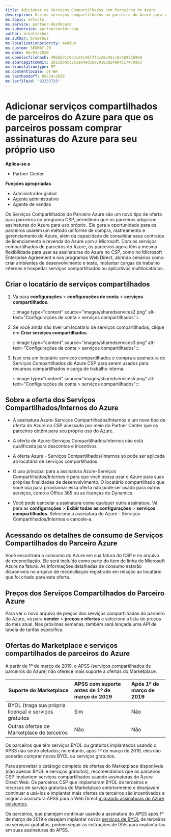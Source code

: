 ```yaml
---
title: Adicionar os Serviços Compartilhados com Parceiros do Azure
description: Use os serviços compartilhados do parceiro do Azure para comprar assinaturas do Azure para seu próprio uso e para ter um método uniforme de compra, acompanhamento e gerenciamento do Azure.
ms.topic: article
ms.service: partner-dashboard
ms.subservice: partnercenter-csp
author: brentserbus
ms.author: brserbus
ms.localizationpriority: medium
ms.custom: SEOMAY.20
ms.date: 06/03/2020
ms.openlocfilehash: 49b5bd1c9a7cd4c56f2fac28a45cc8a4b922b9b0
ms.sourcegitcommit: 2d11dbdcc2b1e64ad16d29182824984517470a63
ms.translationtype: MT
ms.contentlocale: pt-BR
ms.lasthandoff: 09/24/2020
ms.locfileid: "92333728"
---
```

# <a name="add-azure-partner-shared-services-so-partners-can-buy-azure-subscriptions-for-their-own-use"></a>Adicionar serviços compartilhados de parceiros do Azure para que os parceiros possam comprar assinaturas do Azure para seu próprio uso

**Aplica-se a**

- Partner Center
 
**Funções apropriadas**

- Administrador global
- Agente administrativo
- Agente de vendas

Os Serviços Compartilhados do Parceiro Azure são um novo tipo de oferta para parceiros no programa CSP, permitindo que os parceiros adquiram assinaturas do Azure para uso próprio.  Ele gera a oportunidade para os parceiros usarem um método uniforme de compra, rastreamento e gerenciamento do Azure, além da capacidade de consolidar seus contratos de licenciamento e revenda do Azure com a Microsoft. Com os serviços compartilhados de parceiros do Azure, os parceiros agora têm a mesma flexibilidade para usar as assinaturas do Azure no CSP, como no Microsoft Enterprise Agreement e nos programas Web Direct, abrindo cenários como: criar ambientes de desenvolvimento e teste, implantar cargas de trabalho internas e hospedar serviços compartilhados ou aplicativos multilocatários.  

## <a name="create-the-shared-services-tenant"></a>Criar o locatário de serviços compartilhados

1. Vá para **configurações**  >  **configurações de conta**  >  **serviços compartilhados**.

   :::image type="content" source="images/sharedservices2.png" alt-text="Configurações de conta > serviços compartilhados":::

2. Se você ainda não tiver um locatário de serviços compartilhados, clique em **Criar serviços compartilhados**.

   :::image type="content" source="images/sharedservices3.png" alt-text="Configurações de conta > serviços compartilhados":::

3. Isso cria um locatário serviços compartilhados e compra a assinatura de Serviços Compartilhados do Azure CSP para serem usados para recursos compartilhados e carga de trabalho interna.

   :::image type="content" source="images/sharedservices5.png" alt-text="Configurações de conta > serviços compartilhados":::

## <a name="about-the-azure--internalshared-services-offer"></a>Sobre a oferta dos Serviços Compartilhados/Internos do Azure

- A assinatura Azure-Serviços Compartilhados/Internos é um novo tipo de oferta do Azure no CSP acessado por meio do Partner Center que os parceiros obtêm para seu próprio uso do Azure.

- A oferta de Azure-Serviços Compartilhados/Internos não está qualificada para descontos e incentivos.

- A oferta Azure - Serviços Compartilhados/Internos só pode ser aplicada ao locatário de serviços compartilhados.

- O uso principal para a assinatura Azure-Serviços Compartilhados/Internos é para que você possa usar o Azure para suas próprias finalidades de desenvolvimento. O locatário compartilhado que você usa para provisionar essa oferta não pode ser usado para outros serviços, como o Office 365 ou as licenças do Dynamics.

- Você pode cancelar a assinatura como qualquer outra assinatura. Vá para as **configurações**  >  **Exibir todas as configurações**  >  **serviços compartilhados**. Selecione a assinatura do Azure - Serviços Compartilhados/Internos e cancele-a.

## <a name="accessing-azure-partner-shared-services-consumption-details"></a>Acessando os detalhes de consumo de Serviços Compartilhados do Parceiro Azure

Você encontrará o consumo do Azure em sua fatura do CSP e no arquivo de reconciliação. Ele será incluído como parte do item de linha do Microsoft Azure na fatura. As informações detalhadas de consumo estarão disponíveis no arquivo de reconciliação registrado em relação ao locatário que foi criado para esta oferta.

## <a name="azure-partner-shared-services-pricing"></a>Preços dos Serviços Compartilhados do Parceiro Azure

Para ver o novo arquivo de preços dos serviços compartilhados do parceiro do Azure, vá para **vender**  >  **preços e ofertas** e selecione a lista de preços do mês atual. Nas próximas semanas, também será lançada uma API de tabela de tarifas específica.

## <a name="marketplace-offers-and-azure-partner-shared-services"></a>Ofertas do Marketplace e serviços compartilhados de parceiros do Azure

A partir de 1º de março de 2019, o APSS (serviços compartilhados de parceiros do Azure) não oferece mais suporte a ofertas do Marketplace.

|**Suporte do Marketplace**   |**APSS com suporte antes de 1º de março de 2019**|**Após 1º de março de 2019**|
|---------------------------|:----------------------------|:-------------------|
|BYOL (traga sua própria licença) e serviços gratuitos   | Sim   | Não|
|Outras ofertas de Marketplace de terceiros   | Não   |Não|

Os parceiros que têm serviços BYOL ou gratuitos implantados usando o APSS não serão afetados; no entanto, após 1º de março de 2019, eles não poderão comprar novos BYOL ou serviços gratuitos.

Para aproveitar o catálogo completo de ofertas do Marketplace disponíveis (não apenas BYOL e serviços gratuitos), recomendamos que os parceiros CSP implantem serviços compartilhados usando assinaturas do Azure Direct Web.  Os parceiros CSP que implantaram BYOL de terceiros e recursos de serviço gratuitos do Marketplace anteriormente e desejavam continuar a usá-los e implantar mais ofertas de terceiros são incentivados a migrar a assinatura APSS para a Web Direct [migrando assinaturas do Azure existentes](/azure/cloud-solution-provider/migration/migration#migrating-existing-azure-subscriptions).

Os parceiros, que planejam continuar usando a assinatura do APSS após 1º de março de 2019 e desejam implantar novos [serviços de BYOL](https://azuremarketplace.microsoft.com/marketplace/apps?filters=byol) de terceiros ou serviços gratuitos, podem seguir as instruções de ISVs para implantá-las em suas assinaturas do APSS.